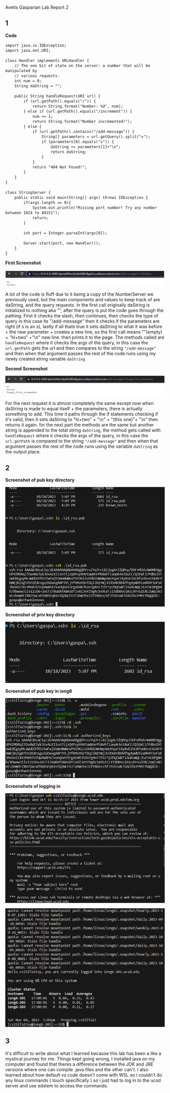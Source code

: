 Avetis Gasparian Lab Report 2

## 1

**Code**
```
import java.io.IOException;
import java.net.URI;

class Handler implements URLHandler {
    // The one bit of state on the server: a number that will be manipulated by
    // various requests.
    int num = 0;
    String daString = "";

    public String handleRequest(URI url) {
        if (url.getPath().equals("/")) {
            return String.format("Number: %d", num);
        } else if (url.getPath().equals("/increment")) {
            num += 1;
            return String.format("Number incremented!");
        } else {
            if (url.getPath().contains("/add-message")) {
                String[] parameters = url.getQuery().split("=");
                if (parameters[0].equals("s")) {
                    daString += parameters[1]+"\n";
                    return daString;
                }
            }
            return "404 Not Found!";
        }
    }
}

class StringServer {
    public static void main(String[] args) throws IOException {
        if(args.length == 0){
            System.out.println("Missing port number! Try any number between 1024 to 49151");
            return;
        }

        int port = Integer.parseInt(args[0]);

        Server.start(port, new Handler());
    }
}
```

**First Screenshot**

![Image](https://github.com/AntwonioG/cse15l-lab-reports/blob/main/screenshots/image%20(5).png)

A lot of the code is fluff due to it being a copy of the NumberServer we previously used, but the main components and values to keep track of are daString, and the query requests. In the first call originally daString is initialized to nothing aka "", after the query is put the code goes through the pathing. First it checks the slash, then continues, then checks the type of query in this case its "/add-message" then it checks if the parameters are right (if s is an s), lastly if all thats true it sets daString to what it was before + the new parameter + creates a new line, so the first call means ""(empty) + "hi+two" +"\n" new line. then prints it to the page. The methods called are `handleRequest` where it checks the args of the query, in this case the `url.getPath` gets the url and then compares to the string `"/add-message"` and then when that argument passes the rest of the code runs using my newly created string variable `daString`

**Second Screenshot**

![Image](https://github.com/AntwonioG/cse15l-lab-reports/blob/main/screenshots/image%20(6).png)

For the next request it is almost completely the same except now when daString is made to equal itself + the parameters, there is actually something to add. This time it paths through the if statements checking if it's valid, then it sets daString to "hi+two" + "\n" + "(this one)"+ "\n" then returns it again. for the next part the methods are the same but another string is appended to the total string `daString`, the method gets called with `handleRequest` where it checks the args of the query, in this case the `url.getPath` is compared to the string `"/add-message"` and then when that argument passes the rest of the code runs using the variable `daString` as the output place.


## 2

**Screenshot of pub key directory**

![image](https://github.com/AntwonioG/cse15l-lab-reports/blob/main/screenshots/image%20(7).png)


**Screenshot of priv key directory**

![image](https://github.com/AntwonioG/cse15l-lab-reports/blob/main/screenshots/image%20(8).png)


**Screenshot of pub key in ieng6**

![image](https://github.com/AntwonioG/cse15l-lab-reports/blob/main/screenshots/image%20(11).png)


**Screenshots of logging in**

![image](https://github.com/AntwonioG/cse15l-lab-reports/blob/main/screenshots/image%20(9).png)

![image](https://raw.githubusercontent.com/AntwonioG/cse15l-lab-reports/main/screenshots/image%20(10).png)


## 3

It's difficult to write about what I learned because this lab has been a like a mystical journey for me. Things kept going wrong, I installed java on my computer and found that theres a difference between the JDK and JRE versions where one can compile .java files and the other can't. I also learned about how default vs code doesn't come with WSL so i couldn't do any linux commands ( touch specifically ) so i just had to log in to the ucsd server and use edstem to access the commands.
